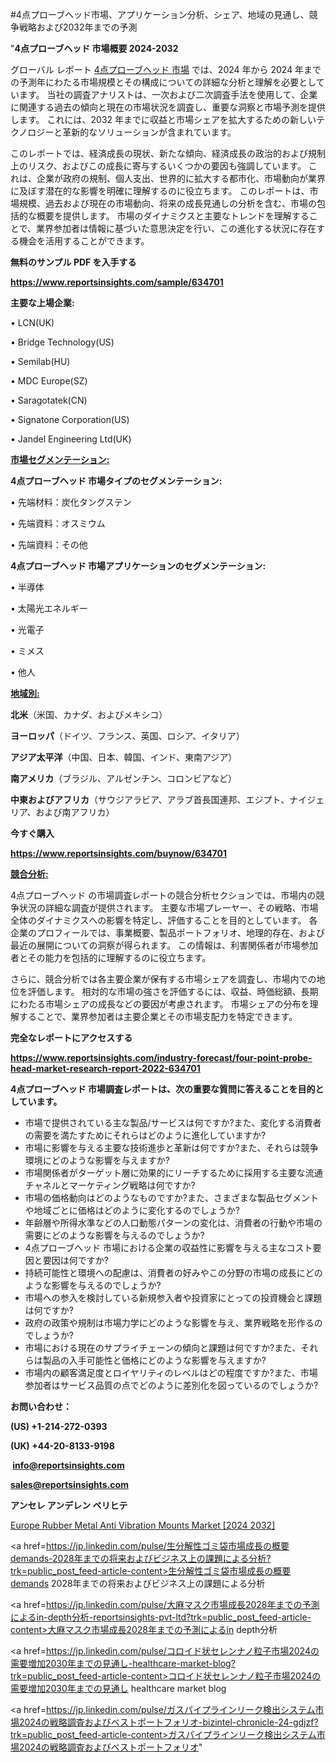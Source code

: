 #4点プローブヘッド市場、アプリケーション分析、シェア、地域の見通し、競争戦略および2032年までの予測

"<strong>4点プローブヘッド 市場概要 2024-2032</strong>

グローバル レポート <a href=https://www.reportsinsights.com/sample/634701>4点プローブヘッド 市場</a> では、2024 年から 2024 年までの予測年にわたる市場規模とその構成についての詳細な分析と理解を必要としています。 当社の調査アナリストは、一次および二次調査手法を使用して、企業に関連する過去の傾向と現在の市場状況を調査し、重要な洞察と市場予測を提供します。 これには、2032 年までに収益と市場シェアを拡大​​するための新しいテクノロジーと革新的なソリューションが含まれています。

このレポートでは、経済成長の現状、新たな傾向、経済成長の政治的および規制上のリスク、およびこの成長に寄与するいくつかの要因も強調しています。 これは、企業が政府の規制、個人支出、世界的に拡大する都市化、市場動向が業界に及ぼす潜在的な影響を明確に理解するのに役立ちます。 このレポートは、市場規模、過去および現在の市場動向、将来の成長見通しの分析を含む、市場の包括的な概要を提供します。 市場のダイナミクスと主要なトレンドを理解することで、業界参加者は情報に基づいた意思決定を行い、この進化する状況に存在する機会を活用することができます。

<strong><b>無料のサンプル PDF を入手する</b></strong>

<a href=https://www.reportsinsights.com/sample/634701><strong><u>https://www.reportsinsights.com/sample/634701</u></strong></a>

<strong>主要な上場企業:</strong>

• LCN(UK)

• Bridge Technology(US)

• Semilab(HU)

• MDC Europe(SZ)

• Saragotatek(CN)

• Signatone Corporation(US)

• Jandel Engineering Ltd(UK)

<strong><u>市場セグメンテーション</u></strong><strong><u>:</u></strong>

<strong>4点プローブヘッド 市場タイプのセグメンテーション:</strong>

• 先端材料：炭化タングステン

• 先端資料：オスミウム

• 先端資料：その他

<strong>4点プローブヘッド 市場アプリケーションのセグメンテーション:</strong>

• 半導体

• 太陽光エネルギー

• 光電子

• ミメス

• 他人

<strong><u>地域別</u></strong><strong><u>:</u></strong>

<strong>北米</strong>（米国、カナダ、およびメキシコ）

<strong>ヨーロッパ</strong>（ドイツ、フランス、英国、ロシア、イタリア）

<strong>アジア太平洋</strong>（中国、日本、韓国、インド、東南アジア）

<strong>南アメリカ</strong>（ブラジル、アルゼンチン、コロンビアなど）

<strong>中東およびアフリカ</strong>（サウジアラビア、アラブ首長国連邦、エジプト、ナイジェリア、および南アフリカ）

<strong>今すぐ購入</strong>

<a href=https://www.reportsinsights.com/buynow/634701><strong><u>https://www.reportsinsights.com/buynow/634701</u></strong></a>

<strong><u>競合分析:</u></strong>

4点プローブヘッド の市場調査レポートの競合分析セクションでは、市場内の競争状況の詳細な調査が提供されます。 主要な市場プレーヤー、その戦略、市場全体のダイナミクスへの影響を特定し、評価することを目的としています。 各企業のプロフィールでは、事業概要、製品ポートフォリオ、地理的存在、および最近の展開についての洞察が得られます。 この情報は、利害関係者が市場参加者とその能力を包括的に理解するのに役立ちます。

さらに、競合分析では各主要企業が保有する市場シェアを調査し、市場内での地位を評価します。 相対的な市場の強さを評価するには、収益、時価総額、長期にわたる市場シェアの成長などの要因が考慮されます。 市場シェアの分布を理解することで、業界参加者は主要企業とその市場支配力を特定できます。

<strong>完全なレポートにアクセスする</strong>

<a href=https://www.reportsinsights.com/industry-forecast/four-point-probe-head-market-research-report-2022-634701><strong><u><b>https://www.reportsinsights.com/industry-forecast/four-point-probe-head-market-research-report-2022-634701</b></u></strong></a>

<strong><b>4点プローブヘッド 市場調査レポートは、次の重要な質問に答えることを目的としています。</b></strong>
<ul>
  <li>市場で提供されている主な製品/サービスは何ですか?また、変化する消費者の需要を満たすためにそれらはどのように進化していますか?</li>
  <li>市場に影響を与える主要な技術進歩と革新は何ですか?また、それらは競争環境にどのような影響を与えますか?</li>
  <li>市場関係者がターゲット層に効果的にリーチするために採用する主要な流通チャネルとマーケティング戦略は何ですか?</li>
  <li>市場の価格動向はどのようなものですか?また、さまざまな製品セグメントや地域ごとに価格はどのように変化するのでしょうか?</li>
  <li>年齢層や所得水準などの人口動態パターンの変化は、消費者の行動や市場の需要にどのような影響を与えるのでしょうか?</li>
  <li>4点プローブヘッド 市場における企業の収益性に影響を与える主なコスト要因と要因は何ですか?</li>
  <li>持続可能性と環境への配慮は、消費者の好みやこの分野の市場の成長にどのような影響を与えるのでしょうか?</li>
  <li>市場への参入を検討している新規参入者や投資家にとっての投資機会と課題は何ですか?</li>
  <li>政府の政策や規制は市場力学にどのような影響を与え、業界戦略を形作るのでしょうか?</li>
  <li>市場における現在のサプライチェーンの傾向と課題は何ですか?また、それらは製品の入手可能性と価格にどのような影響を与えますか?</li>
  <li>市場内の顧客満足度とロイヤリティのレベルはどの程度ですか?また、市場参加者はサービス品質の点でどのように差別化を図っているのでしょうか?</li>
</ul>
<strong>お問い合わせ：</strong>

<strong>(US) +1-214-272-0393</strong>

<strong>(UK) +44-20-8133-9198</strong>

<strong> </strong><a href=info@reportsinsights.com><strong><u>info@reportsinsights.com</u></strong></a>

<a href=sales@reportsinsights.com><strong><u>sales@reportsinsights.com</u></strong></a>

<strong>アンセレ アンデレン ベリヒテ</strong>

<a href=https://www.linkedin.com/pulse/europe-rubber-metal-anti-vibration-mounts-markets-tqbqf/>Europe Rubber Metal Anti Vibration Mounts Market [2024 2032]</a>

<a href=https://jp.linkedin.com/pulse/生分解性ゴミ袋市場成長の概要demands-2028年までの将来およびビジネス上の課題による分析?trk=public_post_feed-article-content>生分解性ゴミ袋市場成長の概要demands 2028年までの将来およびビジネス上の課題による分析</a>

<a href=https://jp.linkedin.com/pulse/大麻マスク市場成長2028年までの予測によるin-depth分析-reportsinsights-pvt-ltd?trk=public_post_feed-article-content>大麻マスク市場成長2028年までの予測によるin depth分析</a>

<a href=https://jp.linkedin.com/pulse/コロイド状セレンナノ粒子市場2024の需要増加2030年までの見通し-healthcare-market-blog?trk=public_post_feed-article-content>コロイド状セレンナノ粒子市場2024の需要増加2030年までの見通し healthcare market blog</a>

<a href=https://jp.linkedin.com/pulse/ガスパイプラインリーク検出システム市場2024の戦略調査およびベストポートフォリオ-bizintel-chronicle-24-gdjzf?trk=public_post_feed-article-content>ガスパイプラインリーク検出システム市場2024の戦略調査およびベストポートフォリオ</a>"
